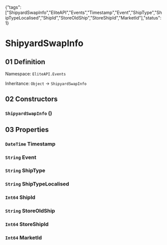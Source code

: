 {"tags":["ShipyardSwapInfo","EliteAPI","Events","Timestamp","Event","ShipType","ShipTypeLocalised","ShipId","StoreOldShip","StoreShipId","MarketId"],"status":1}

# ShipyardSwapInfo

## 01 Definition

Namespace: `EliteAPI.Events`

Inheritance: `Object` → `ShipyardSwapInfo`

## 02 Constructors

### `ShipyardSwapInfo` ()

## 03 Properties

### `DateTime` Timestamp

### `String` Event

### `String` ShipType

### `String` ShipTypeLocalised

### `Int64` ShipId

### `String` StoreOldShip

### `Int64` StoreShipId

### `Int64` MarketId

